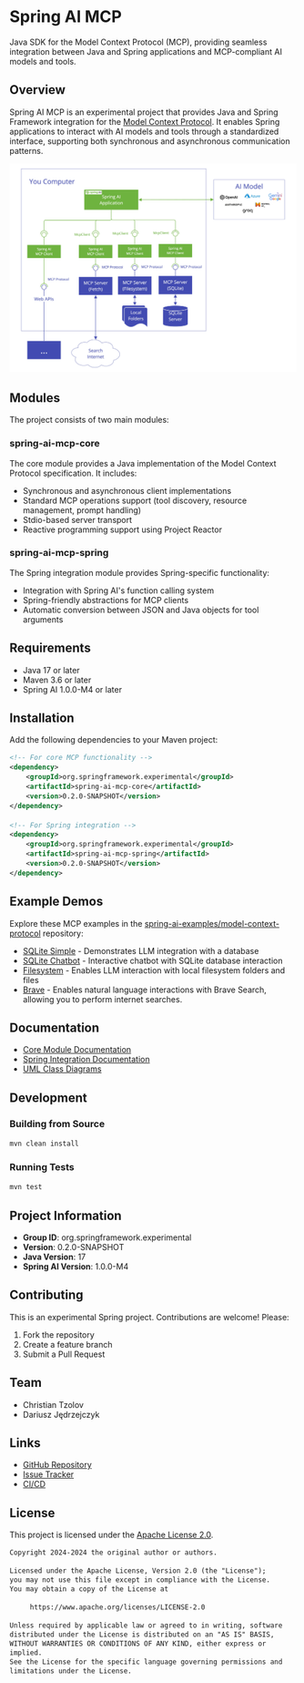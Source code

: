 # Spring AI MCP

Java SDK for the Model Context Protocol (MCP), providing seamless integration between Java and Spring applications and MCP-compliant AI models and tools.

## Overview

Spring AI MCP is an experimental project that provides Java and Spring Framework integration for the [Model Context Protocol](https://modelcontextprotocol.org/docs/concepts/architecture). It enables Spring applications to interact with AI models and tools through a standardized interface, supporting both synchronous and asynchronous communication patterns.

<img src="spring-ai-mcp-architecture.jpg" width="600">

## Modules

The project consists of two main modules:

### spring-ai-mcp-core

The core module provides a Java implementation of the Model Context Protocol specification. It includes:
- Synchronous and asynchronous client implementations
- Standard MCP operations support (tool discovery, resource management, prompt handling)
- Stdio-based server transport
- Reactive programming support using Project Reactor

### spring-ai-mcp-spring

The Spring integration module provides Spring-specific functionality:
- Integration with Spring AI's function calling system
- Spring-friendly abstractions for MCP clients
- Automatic conversion between JSON and Java objects for tool arguments

## Requirements

- Java 17 or later
- Maven 3.6 or later
- Spring AI 1.0.0-M4 or later

## Installation

Add the following dependencies to your Maven project:

```xml
<!-- For core MCP functionality -->
<dependency>
    <groupId>org.springframework.experimental</groupId>
    <artifactId>spring-ai-mcp-core</artifactId>
    <version>0.2.0-SNAPSHOT</version>
</dependency>

<!-- For Spring integration -->
<dependency>
    <groupId>org.springframework.experimental</groupId>
    <artifactId>spring-ai-mcp-spring</artifactId>
    <version>0.2.0-SNAPSHOT</version>
</dependency>
```

## Example Demos

Explore these MCP examples in the [spring-ai-examples/model-context-protocol](https://github.com/spring-projects/spring-ai-examples/tree/main/model-context-protocol) repository:

- [SQLite Simple](https://github.com/spring-projects/spring-ai-examples/tree/main/model-context-protocol/sqlite/simple) - Demonstrates LLM integration with a database
- [SQLite Chatbot](https://github.com/spring-projects/spring-ai-examples/tree/main/model-context-protocol/sqlite/chatbot) - Interactive chatbot with SQLite database interaction
- [Filesystem](https://github.com/spring-projects/spring-ai-examples/tree/main/model-context-protocol/filesystem) - Enables LLM interaction with local filesystem folders and files
- [Brave](https://github.com/spring-projects/spring-ai-examples/tree/main/model-context-protocol/brave) - Enables natural language interactions with Brave Search, allowing you to perform internet searches.

## Documentation

- [Core Module Documentation](spring-ai-mcp-core/README.md)
- [Spring Integration Documentation](spring-ai-mcp-spring/README.md)
- [UML Class Diagrams](spring-ai-mcp-core/docs/spring-ai-mcp-uml-classdiagram.svg)

## Development

### Building from Source

```bash
mvn clean install
```

### Running Tests

```bash
mvn test
```

## Project Information

- **Group ID**: org.springframework.experimental
- **Version**: 0.2.0-SNAPSHOT
- **Java Version**: 17
- **Spring AI Version**: 1.0.0-M4

## Contributing

This is an experimental Spring project. Contributions are welcome! Please:

1. Fork the repository
2. Create a feature branch
3. Submit a Pull Request

## Team

- Christian Tzolov
- Dariusz Jędrzejczyk

## Links

- [GitHub Repository](https://github.com/spring-projects-experimental/spring-ai-mcp)
- [Issue Tracker](https://github.com/spring-projects-experimental/spring-ai-mcp/issues)
- [CI/CD](https://github.com/spring-projects-experimental/spring-ai-mcp/actions)

## License

This project is licensed under the [Apache License 2.0](LICENSE).

```
Copyright 2024-2024 the original author or authors.

Licensed under the Apache License, Version 2.0 (the "License");
you may not use this file except in compliance with the License.
You may obtain a copy of the License at

     https://www.apache.org/licenses/LICENSE-2.0

Unless required by applicable law or agreed to in writing, software
distributed under the License is distributed on an "AS IS" BASIS,
WITHOUT WARRANTIES OR CONDITIONS OF ANY KIND, either express or implied.
See the License for the specific language governing permissions and
limitations under the License.
